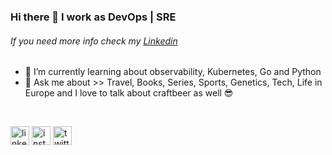 ### Hi there 👋  I work as DevOps | SRE 

###### If you need more info check my [Linkedin](https://www.linkedin.com/in/jlamenza/)

- :book: I’m currently learning about observability, Kubernetes, Go and Python
- 💬 Ask me about >> Travel, Books, Series, Sports, Genetics, Tech, Life in Europe and I love to talk about craftbeer as well :sunglasses:

<BR>

[<img src='http://www.entypo.com/images/linkedin.svg' alt='linkedin' height='30'>](https://www.linkedin.com/in/jlamenza/)  [<img src='http://www.entypo.com/images/instagram.svg' alt='instagram' height='30'>](https://www.instagram.com/julialamenza/)  [<img src='http://www.entypo.com/images/twitter.svg' alt='twitter' height='30'>](https://twitter.com/jlamenza)  

